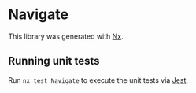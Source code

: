 # Navigate

This library was generated with [Nx](https://nx.dev).

## Running unit tests

Run `nx test Navigate` to execute the unit tests via [Jest](https://jestjs.io).
